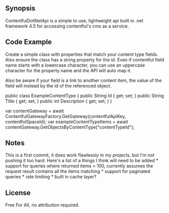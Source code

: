 ﻿## Synopsis

ContentfulDotNetApi is a simple to use, lightweight api built in .net framework 4.5 for accessing contentful's cms as a service.

## Code Example

Create a simple class with properties that match your content type fields. Also ensure the class has a string property for the id.  Even if contentful field name starts with a lowercase character, you can use an uppercase character for the property name and the API will auto map it.

Also be aware if your field is a link to another content item, the value of the field will instead by the id of the referenced object.

public class ExampleContentType
{
    public String Id { get; set; }
    public String Title { get; set; } 
    public int Description { get; set; }
}

var contentGateway = await ContentfulGatewayFactory.GetGateway(contentfulApiKey, contentfulSpaceId);
var exampleContentTypeItems = await contentGateway.GetObjectsByContentType<ExampleContentType>("contentTypeId");

## Notes

This is a first commit, it does work flawlessly in my projects, but I'm not pushing it too hard.  Here's a list of a things I think will need to be added
    * support for queries where returned items > 100, currently assumes the request result contains all the items matching
    * support for paginated queries
    * rate limiting
    * built in cache layer?



## License

Free For All, no attribution required.
